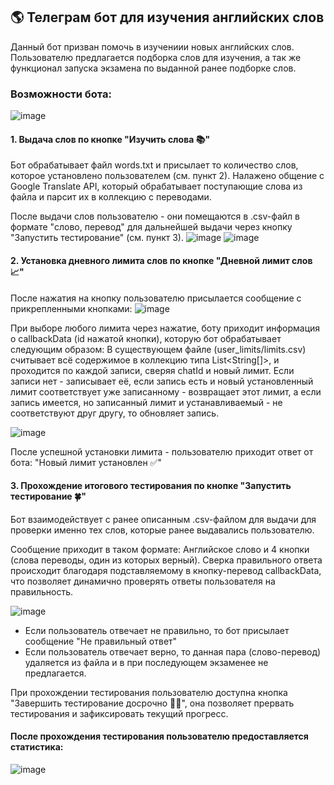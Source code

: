 ## 🌎 Телеграм бот для изучения английских слов

Данный бот призван помочь в изучениии новых английских слов. Пользователю предлагается подборка слов для изучения, а так же функционал запуска экзамена по выданной ранее подборке слов.

### Возможности бота:
![image](https://user-images.githubusercontent.com/110935510/234935773-f4509819-14bc-41f6-8091-70750c7252c2.png)


#### 1. Выдача слов по кнопке "Изучить слова 📚"
Бот обрабатывает файл words.txt и присылает то количество слов, которое установлено пользователем (см. пункт 2).
Налажено общение с Google Translate API, который обрабатывает поступающие слова из файла и парсит их в коллекцию с переводами.

После выдачи слов пользователю - они помещаются в .csv-файл в формате "слово, перевод" для дальнейшей выдачи через кнопку "Запустить тестирование" (см. пункт 3).
![image](https://user-images.githubusercontent.com/110935510/234936212-6138027e-59d9-4674-97ea-579aafde4c42.png)
![image](https://user-images.githubusercontent.com/110935510/234936390-ffabdae9-c68f-4453-b9ba-255b393ec092.png)

#### 2. Установка дневного лимита слов по кнопке "Дневной лимит слов 📈" 
После нажатия на кнопку пользователю присылается сообщение с прикрепленными кнопками:
![image](https://user-images.githubusercontent.com/110935510/234936532-22083db6-0248-46c9-94fd-7acf469f7ea5.png)

При выборе любого лимита через нажатие, боту приходит информация о callbackData (id нажатой кнопки), которую бот обрабатывает следующим образом:
В существующем файле (user_limits/limits.csv) считывает всё содержимое в коллекцию типа List<String[]>, и проходится по каждой записи,
сверяя chatId и новый лимит. Если записи нет - записывает её, если запись есть и новый установленный лимит соответствует уже записанному - 
возвращает этот лимит, а если запись имеется, но записанный лимит и устанавливаемый - не соответствуют друг другу, то обновляет запись.

![image](https://user-images.githubusercontent.com/110935510/234937479-7ec8f99a-f83b-473f-af16-e95c255349a9.png)

После успешной установки лимита - пользователю приходит ответ от бота: "Новый лимит установлен ✅"

#### 3. Прохождение итогового тестирования по кнопке "Запустить тестирование 🍀"
Бот взаимодействует с ранее описанным .csv-файлом для выдачи для проверки именно тех слов, которые ранее выдавались пользователю.

Сообщение приходит в таком формате: Английское слово и 4 кнопки (слова переводы, один из которых верный). Сверка правильного ответа происходит благодаря подставляемому в кнопку-перевод callbackData, что позволяет динамично проверять ответы пользователя на правильность.

![image](https://user-images.githubusercontent.com/110935510/234935542-dd6f9dfc-8ce0-4fdf-991d-291de3a9d874.png)

- Если пользователь отвечает не правильно, то бот присылает сообщение "Не правильный ответ"
- Если пользователь отвечает верно, то данная пара (слово-перевод) удаляется из файла и в при последующем экзаменее не предлагается.

При прохождении тестирования пользователю доступна кнопка "Завершить тестирование досрочно 🏃‍♂️", она позволяет прервать тестирования и зафиксировать текущий прогресс.
#### После прохождения тестирования пользователю предоставляется статистика:

![image](https://user-images.githubusercontent.com/110935510/235336337-a75c3185-17d4-4c0d-91c5-7187d65e2052.png)


